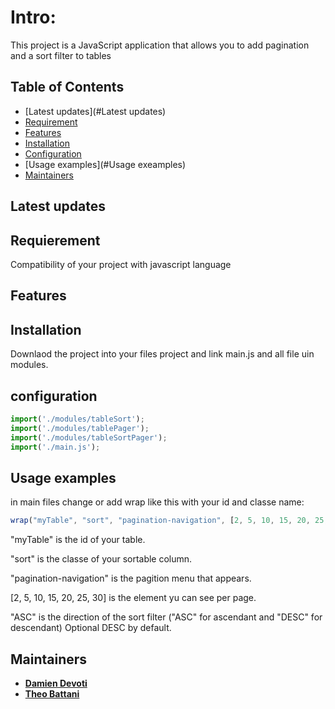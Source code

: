 # Intro:

This project is a JavaScript application that allows you to add pagination and a sort filter to tables

## Table of Contents

- [Latest updates](#Latest updates)
- [Requirement](#Requirement)
- [Features](#Features)
- [Installation](#installation)
- [Configuration](#Configuration)
- [Usage examples](#Usage exeamples)
- [Maintainers](#Maintainers)

## Latest updates

## Requierement

Compatibility of your project with javascript language

## Features

## Installation

Downlaod the project into your files project and link main.js and all file uin modules.

## configuration

```javascript
import('./modules/tableSort');
import('./modules/tablePager');
import('./modules/tableSortPager');
import('./main.js');
```

## Usage examples

in main files change or add wrap like this with your id and classe name:

```javascript
wrap("myTable", "sort", "pagination-navigation", [2, 5, 10, 15, 20, 25, 30], "ASC");
```

"myTable" is the id of your table.

"sort" is the classe of your sortable column.

"pagination-navigation" is the pagition menu that appears.

[2, 5, 10, 15, 20, 25, 30] is the element yu can see per page.

"ASC" is the direction of the sort filter ("ASC" for ascendant and "DESC" for descendant) Optional DESC by default.


## Maintainers

* __[Damien Devoti](https://github.com/damien-d13)__
*  __[Theo Battani ](https://github.com/theoBattani)__

